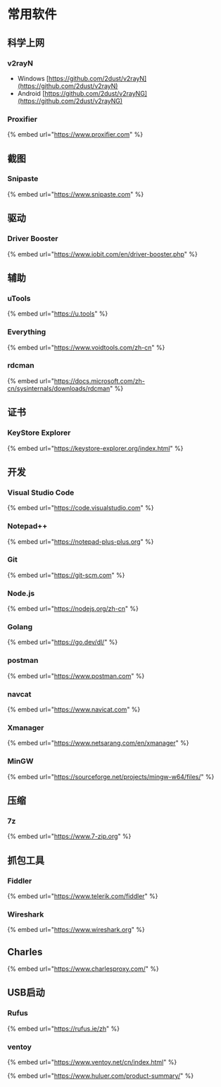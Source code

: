 # 常用软件

## 科学上网

### v2rayN

* Windows [https://github.com/2dust/v2rayN](https://github.com/2dust/v2rayN)
* Android [https://github.com/2dust/v2rayNG](https://github.com/2dust/v2rayNG)

### Proxifier

{% embed url="https://www.proxifier.com" %}

## 截图

### Snipaste

{% embed url="https://www.snipaste.com" %}

## 驱动

### Driver Booster

{% embed url="https://www.iobit.com/en/driver-booster.php" %}

## 辅助

### uTools

{% embed url="https://u.tools" %}

### Everything <a href="#everything" id="everything"></a>

{% embed url="https://www.voidtools.com/zh-cn" %}

### rdcman

{% embed url="https://docs.microsoft.com/zh-cn/sysinternals/downloads/rdcman" %}

## 证书

### KeyStore Explorer

{% embed url="https://keystore-explorer.org/index.html" %}

## 开发

### Visual Studio Code

{% embed url="https://code.visualstudio.com" %}

### Notepad++

{% embed url="https://notepad-plus-plus.org" %}

### Git

{% embed url="https://git-scm.com" %}

### Node.js

{% embed url="https://nodejs.org/zh-cn" %}

### Golang

{% embed url="https://go.dev/dl/" %}

### postman

{% embed url="https://www.postman.com" %}

### navcat

{% embed url="https://www.navicat.com" %}

### **Xmanager**

{% embed url="https://www.netsarang.com/en/xmanager" %}

### MinGW

{% embed url="https://sourceforge.net/projects/mingw-w64/files/" %}

## 压缩

### 7z

{% embed url="https://www.7-zip.org" %}

## 抓包工具

### Fiddler

{% embed url="https://www.telerik.com/fiddler" %}

### Wireshark

{% embed url="https://www.wireshark.org" %}

## Charles

{% embed url="https://www.charlesproxy.com/" %}

## USB启动

### Rufus

{% embed url="https://rufus.ie/zh" %}

### ventoy

{% embed url="https://www.ventoy.net/cn/index.html" %}



{% embed url="https://www.huluer.com/product-summary/" %}
